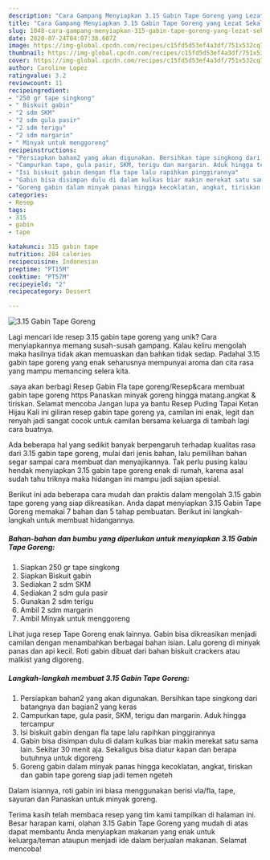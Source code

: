 ```yaml
---
description: "Cara Gampang Menyiapkan 3.15 Gabin Tape Goreng yang Lezat Sekali"
title: "Cara Gampang Menyiapkan 3.15 Gabin Tape Goreng yang Lezat Sekali"
slug: 1048-cara-gampang-menyiapkan-315-gabin-tape-goreng-yang-lezat-sekali
date: 2020-07-24T04:07:38.607Z
image: https://img-global.cpcdn.com/recipes/c15fd5d53ef4a3df/751x532cq70/315-gabin-tape-goreng-foto-resep-utama.jpg
thumbnail: https://img-global.cpcdn.com/recipes/c15fd5d53ef4a3df/751x532cq70/315-gabin-tape-goreng-foto-resep-utama.jpg
cover: https://img-global.cpcdn.com/recipes/c15fd5d53ef4a3df/751x532cq70/315-gabin-tape-goreng-foto-resep-utama.jpg
author: Caroline Lopez
ratingvalue: 3.2
reviewcount: 11
recipeingredient:
- "250 gr tape singkong"
- " Biskuit gabin"
- "2 sdm SKM"
- "2 sdm gula pasir"
- "2 sdm terigu"
- "2 sdm margarin"
- " Minyak untuk menggoreng"
recipeinstructions:
- "Persiapkan bahan2 yang akan digunakan. Bersihkan tape singkong dari batangnya dan bagian2 yang keras"
- "Campurkan tape, gula pasir, SKM, terigu dan margarin. Aduk hingga tercampur"
- "Isi biskuit gabin dengan fla tape lalu rapihkan pinggirannya"
- "Gabin bisa disimpan dulu di dalam kulkas biar makin merekat satu sama lain. Sekitar 30 menit aja. Sekaligus bisa diatur kapan dan berapa butuhnya untuk digoreng"
- "Goreng gabin dalam minyak panas hingga kecoklatan, angkat, tiriskan dan gabin tape goreng siap jadi temen ngeteh"
categories:
- Resep
tags:
- 315
- gabin
- tape

katakunci: 315 gabin tape 
nutrition: 284 calories
recipecuisine: Indonesian
preptime: "PT15M"
cooktime: "PT57M"
recipeyield: "2"
recipecategory: Dessert

---
```



![3.15 Gabin Tape Goreng](https://img-global.cpcdn.com/recipes/c15fd5d53ef4a3df/751x532cq70/315-gabin-tape-goreng-foto-resep-utama.jpg)

Lagi mencari ide resep 3.15 gabin tape goreng yang unik? Cara menyiapkannya memang susah-susah gampang. Kalau keliru mengolah maka hasilnya tidak akan memuaskan dan bahkan tidak sedap. Padahal 3.15 gabin tape goreng yang enak seharusnya mempunyai aroma dan cita rasa yang mampu memancing selera kita.

.saya akan berbagi Resep Gabin Fla tape goreng/Resep&amp;cara membuat gabin tape goreng https Panaskan minyak goreng hingga matang.angkat &amp; tiriskan. Selamat mencoba Jangan lupa ya bantu Resep Puding Tapai Ketan Hijau Kali ini giliran resep gabin tape goreng ya, camilan ini enak, legit dan renyah jadi sangat cocok untuk camilan bersama keluarga di tambah lagi cara buatnya.

Ada beberapa hal yang sedikit banyak berpengaruh terhadap kualitas rasa dari 3.15 gabin tape goreng, mulai dari jenis bahan, lalu pemilihan bahan segar sampai cara membuat dan menyajikannya. Tak perlu pusing kalau hendak menyiapkan 3.15 gabin tape goreng enak di rumah, karena asal sudah tahu triknya maka hidangan ini mampu jadi sajian spesial.


Berikut ini ada beberapa cara mudah dan praktis dalam mengolah 3.15 gabin tape goreng yang siap dikreasikan. Anda dapat menyiapkan 3.15 Gabin Tape Goreng memakai 7 bahan dan 5 tahap pembuatan. Berikut ini langkah-langkah untuk membuat hidangannya.

<!--inarticleads1-->

##### Bahan-bahan dan bumbu yang diperlukan untuk menyiapkan 3.15 Gabin Tape Goreng:

1. Siapkan 250 gr tape singkong
1. Siapkan  Biskuit gabin
1. Sediakan 2 sdm SKM
1. Sediakan 2 sdm gula pasir
1. Gunakan 2 sdm terigu
1. Ambil 2 sdm margarin
1. Ambil  Minyak untuk menggoreng


Lihat juga resep Tape Goreng enak lainnya. Gabin bisa dikreasikan menjadi camilan dengan menambahkan berbagai bahan isian. Lalu goreng di minyak panas dan api kecil. Roti gabin dibuat dari bahan biskuit crackers atau malkist yang digoreng. 

<!--inarticleads2-->

##### Langkah-langkah membuat 3.15 Gabin Tape Goreng:

1. Persiapkan bahan2 yang akan digunakan. Bersihkan tape singkong dari batangnya dan bagian2 yang keras
1. Campurkan tape, gula pasir, SKM, terigu dan margarin. Aduk hingga tercampur
1. Isi biskuit gabin dengan fla tape lalu rapihkan pinggirannya
1. Gabin bisa disimpan dulu di dalam kulkas biar makin merekat satu sama lain. Sekitar 30 menit aja. Sekaligus bisa diatur kapan dan berapa butuhnya untuk digoreng
1. Goreng gabin dalam minyak panas hingga kecoklatan, angkat, tiriskan dan gabin tape goreng siap jadi temen ngeteh


Dalam isiannya, roti gabin ini biasa menggunakan berisi vla/fla, tape, sayuran dan Panaskan untuk minyak goreng. 

Terima kasih telah membaca resep yang tim kami tampilkan di halaman ini. Besar harapan kami, olahan 3.15 Gabin Tape Goreng yang mudah di atas dapat membantu Anda menyiapkan makanan yang enak untuk keluarga/teman ataupun menjadi ide dalam berjualan makanan. Selamat mencoba!

